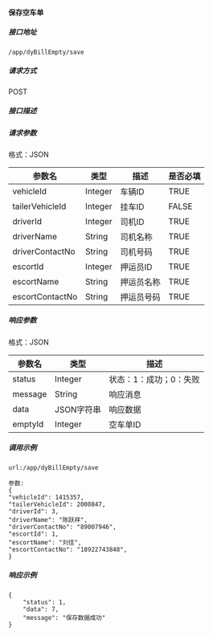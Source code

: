 #### 保存空车单

##### 接口地址

```
/app/dyBillEmpty/save
```

##### 请求方式

POST

##### 接口描述

##### 请求参数

格式：JSON

| 参数名 | 类型 | 描述 | 是否必填 |
| --- | --- | --- | --- |
| vehicleId| Integer | 车辆ID| TRUE |
| tailerVehicleId| Integer | 挂车ID |FALSE|
| driverId| Integer |司机ID|TRUE |
| driverName| String | 司机名称 |TRUE |
| driverContactNo| String| 司机号码 |TRUE |
| escortId|Integer | 押运员ID |TRUE |
| escortName| String| 押运员名称 |TRUE |
| escortContactNo| String| 押运员号码 |TRUE |

##### 响应参数

格式：JSON

| 参数名 | 类型 | 描述 |
| --- | --- | --- |
| status| Integer | 状态：1：成功；0：失败 |
| message| String | 响应消息 |
| data| JSON字符串| 响应数据 |
| emptyId| Integer | 空车单ID|

##### 调用示例

```
url:/app/dyBillEmpty/save

参数:
{
"vehicleId": 1415357,
"tailerVehicleId": 2000847,
"driverId": 3,
"driverName": "陈跃祥",
"driverContactNo": "89007946",
"escortId": 1,
"escortName": "刘佳",
"escortContactNo": "18922743848",
}
```

##### 响应示例
```
{
    "status": 1,
    "data": 7,
    "message": "保存数据成功"
}
```